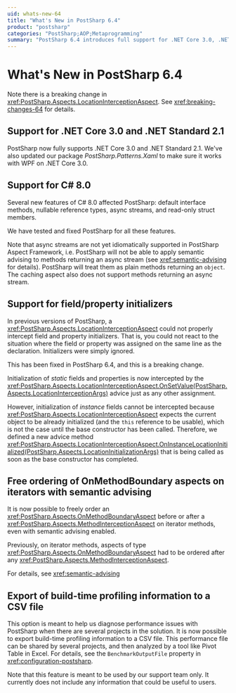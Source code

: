 ```yaml
---
uid: whats-new-64
title: "What's New in PostSharp 6.4"
product: "postsharp"
categories: "PostSharp;AOP;Metaprogramming"
summary: "PostSharp 6.4 introduces full support for .NET Core 3.0, .NET Standard 2.1, and C# 8.0. It also fixes field and property initializer interception, allows free ordering of OnMethodBoundary aspects, and can export build-time profiling information to a CSV file."
---
```

# What's New in PostSharp 6.4

Note there is a breaking change in <xref:PostSharp.Aspects.LocationInterceptionAspect>. See <xref:breaking-changes-64> for details. 


## Support for .NET Core 3.0 and .NET Standard 2.1

PostSharp now fully supports .NET Core 3.0 and .NET Standard 2.1. We've also updated our package *PostSharp.Patterns.Xaml* to make sure it works with WPF on .NET Core 3.0. 


## Support for C# 8.0

Several new features of C# 8.0 affected PostSharp: default interface methods, nullable reference types, async streams, and read-only struct members.

We have tested and fixed PostSharp for all these features.

Note that async streams are not yet idiomatically supported in PostSharp Aspect Framework, i.e. PostSharp will not be able to apply semantic advising to methods returning an async stream (see <xref:semantic-advising> for details). PostSharp will treat them as plain methods returning an `object`. The caching aspect also does not support methods returning an async stream. 


## Support for field/property initializers

In previous versions of PostSharp, a <xref:PostSharp.Aspects.LocationInterceptionAspect> could not properly intercept field and property initializers. That is, you could not react to the situation where the field or property was assigned on the same line as the declaration. Initializers were simply ignored. 

This has been fixed in PostSharp 6.4, and this is a breaking change.

Initialization of *static* fields and properties is now intercepted by the <xref:PostSharp.Aspects.LocationInterceptionAspect.OnSetValue(PostSharp.Aspects.LocationInterceptionArgs)> advice just as any other assignment. 

However, initialization of *instance* fields cannot be intercepted because <xref:PostSharp.Aspects.LocationInterceptionAspect> expects the current object to be already initialized (and the `this` reference to be usable), which is not the case until the base constructor has been called. Therefore, we defined a new advice method <xref:PostSharp.Aspects.LocationInterceptionAspect.OnInstanceLocationInitialized(PostSharp.Aspects.LocationInitializationArgs)> that is being called as soon as the base constructor has completed. 


## Free ordering of OnMethodBoundary aspects on iterators with semantic advising

It is now possible to freely order an <xref:PostSharp.Aspects.OnMethodBoundaryAspect> before or after a <xref:PostSharp.Aspects.MethodInterceptionAspect> on iterator methods, even with semantic advising enabled. 

Previously, on iterator methods, aspects of type <xref:PostSharp.Aspects.OnMethodBoundaryAspect> had to be ordered after any <xref:PostSharp.Aspects.MethodInterceptionAspect>. 

For details, see <xref:semantic-advising> 


## Export of build-time profiling information to a CSV file

This option is meant to help us diagnose performance issues with PostSharp when there are several projects in the solution. It is now possible to export build-time profiling information to a CSV file. This performance file can be shared by several projects, and then analyzed by a tool like Pivot Table in Excel. For details, see the `BenchmarkOutputFile` property in <xref:configuration-postsharp>. 

Note that this feature is meant to be used by our support team only. It currently does not include any information that could be useful to users.


